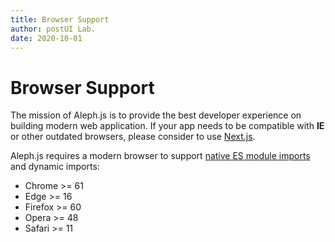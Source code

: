 ```yaml
---
title: Browser Support
author: postUI Lab.
date: 2020-10-01
---
```


# Browser Support

The mission of Aleph.js is to provide the best developer experience on building modern web application. If your app needs to be compatible with **IE** or other outdated browsers, please consider to use [Next.js].

Aleph.js requires a modern browser to support [native ES module imports](https://caniuse.com/#feat=es6-module) and dynamic imports:
- Chrome >= 61
- Edge >= 16
- Firefox >= 60
- Opera >= 48
- Safari >= 11

[Next.js]: https://nextjs.org